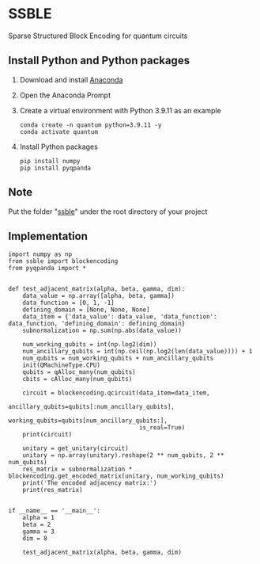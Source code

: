 # SSBLE
Sparse Structured Block Encoding for quantum circuits

## Install Python and Python packages

1. Download and install [Anaconda](https://www.anaconda.com/download)

2. Open the Anaconda Prompt
   
3. Create a virtual environment with Python 3.9.11 as an example

   ```
   conda create -n quantum python=3.9.11 -y
   conda activate quantum
   ```

3. Install Python packages

   ```
   pip install numpy
   pip install pyqpanda
   ```

## Note

Put the folder "[ssble](https://github.com/ChunlinYangHEU/SSBLE_python/tree/main/ssble)" under the root directory of your project

## Implementation

```
import numpy as np
from ssble import blockencoding
from pyqpanda import *


def test_adjacent_matrix(alpha, beta, gamma, dim):
    data_value = np.array([alpha, beta, gamma])
    data_function = [0, 1, -1]
    defining_domain = [None, None, None]
    data_item = {'data_value': data_value, 'data_function': data_function, 'defining_domain': defining_domain}
    subnormalization = np.sum(np.abs(data_value))

    num_working_qubits = int(np.log2(dim))
    num_ancillary_qubits = int(np.ceil(np.log2(len(data_value)))) + 1
    num_qubits = num_working_qubits + num_ancillary_qubits
    init(QMachineType.CPU)
    qubits = qAlloc_many(num_qubits)
    cbits = cAlloc_many(num_qubits)

    circuit = blockencoding.qcircuit(data_item=data_item,
                                     ancillary_qubits=qubits[:num_ancillary_qubits],
                                     working_qubits=qubits[num_ancillary_qubits:],
                                     is_real=True)
    print(circuit)

    unitary = get_unitary(circuit)
    unitary = np.array(unitary).reshape(2 ** num_qubits, 2 ** num_qubits)
    res_matrix = subnormalization * blockencoding.get_encoded_matrix(unitary, num_working_qubits)
    print('The encoded adjacency matrix:')
    print(res_matrix)


if __name__ == '__main__':
    alpha = 1
    beta = 2
    gamma = 3
    dim = 8

    test_adjacent_matrix(alpha, beta, gamma, dim)
```
